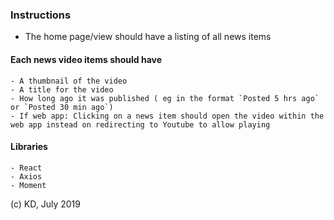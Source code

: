 ### Instructions

- The home page/view should have a listing of all news items

#### Each news video items should have

    - A thumbnail of the video
    - A title for the video
    - How long ago it was published ( eg in the format `Posted 5 hrs ago` or `Posted 30 min ago`)
    - If web app: Clicking on a news item should open the video within the web app instead on redirecting to Youtube to allow playing

#### Libraries

    - React
    - Axios
    - Moment

(c) KD, July 2019
